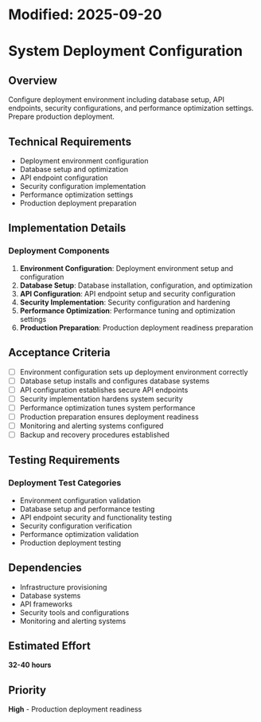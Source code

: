 # Modified: 2025-09-20

# System Deployment Configuration

## Overview
Configure deployment environment including database setup, API endpoints, security configurations, and performance optimization settings. Prepare production deployment.

## Technical Requirements
- Deployment environment configuration
- Database setup and optimization
- API endpoint configuration
- Security configuration implementation
- Performance optimization settings
- Production deployment preparation

## Implementation Details
### Deployment Components
1. **Environment Configuration**: Deployment environment setup and configuration
2. **Database Setup**: Database installation, configuration, and optimization
3. **API Configuration**: API endpoint setup and security configuration
4. **Security Implementation**: Security configuration and hardening
5. **Performance Optimization**: Performance tuning and optimization settings
6. **Production Preparation**: Production deployment readiness preparation

## Acceptance Criteria
- [ ] Environment configuration sets up deployment environment correctly
- [ ] Database setup installs and configures database systems
- [ ] API configuration establishes secure API endpoints
- [ ] Security implementation hardens system security
- [ ] Performance optimization tunes system performance
- [ ] Production preparation ensures deployment readiness
- [ ] Monitoring and alerting systems configured
- [ ] Backup and recovery procedures established

## Testing Requirements
### Deployment Test Categories
- Environment configuration validation
- Database setup and performance testing
- API endpoint security and functionality testing
- Security configuration verification
- Performance optimization validation
- Production deployment testing

## Dependencies
- Infrastructure provisioning
- Database systems
- API frameworks
- Security tools and configurations
- Monitoring and alerting systems

## Estimated Effort
**32-40 hours**

## Priority
**High** - Production deployment readiness
